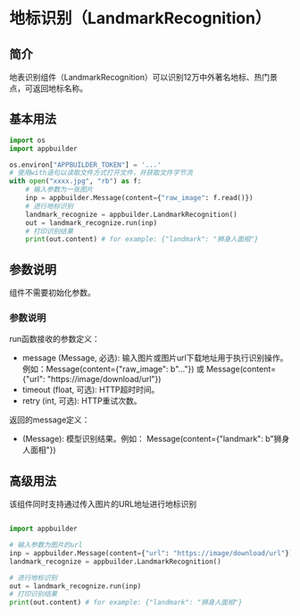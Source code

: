 # 地标识别（LandmarkRecognition）

## 简介
地表识别组件（LandmarkRecognition）可以识别12万中外著名地标、热门景点，可返回地标名称。

## 基本用法
```python
import os
import appbuilder

os.environ["APPBUILDER_TOKEN"] = '...'
# 使用with语句以读取文件方式打开文件，并获取文件字节流
with open("xxxx.jpg", "rb") as f:
    # 输入参数为一张图片
    inp = appbuilder.Message(content={"raw_image": f.read()})
    # 进行地标识别
    landmark_recognize = appbuilder.LandmarkRecognition()
    out = landmark_recognize.run(inp)
    # 打印识别结果
    print(out.content) # for example: {"landmark": "狮身人面相"}

```
## 参数说明
组件不需要初始化参数。

### 参数说明
run函数接收的参数定义：

- message (Message, 必选): 输入图片或图片url下载地址用于执行识别操作。例如：Message(content={"raw_image": b"..."}) 或 Message(content={"url": "https://image/download/url"})
- timeout (float, 可选): HTTP超时时间。
- retry (int, 可选): HTTP重试次数。

返回的message定义：

- (Message): 模型识别结果。例如： Message(content={"landmark": b"狮身人面相"})

## 高级用法
该组件同时支持通过传入图片的URL地址进行地标识别
```python

import appbuilder

# 输入参数为图片的url
inp = appbuilder.Message(content={"url": "https://image/download/url"})
landmark_recognize = appbuilder.LandmarkRecognition()

# 进行地标识别
out = landmark_recognize.run(inp)
# 打印识别结果
print(out.content) # for example: {"landmark": "狮身人面相"}
```
